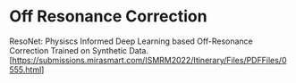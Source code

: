 # Off Resonance Correction
ResoNet: Physiscs Informed Deep Learning based Off-Resonance Correction Trained on Synthetic Data.[https://submissions.mirasmart.com/ISMRM2022/Itinerary/Files/PDFFiles/0555.html]
